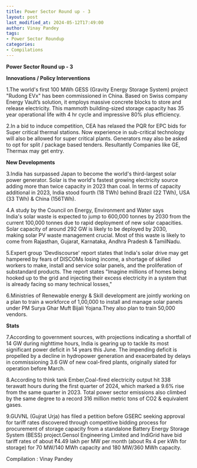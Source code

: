 ```yaml
---
title: Power Sector Round up - 3
layout: post
last_modified_at: 2024-05-12T17:49:00
author: Vinay Pandey
tags:
- Power Sector Roundup
categories:
- Compilations
---
```

**Power Sector Round up - 3**

**Innovations / Policy Interventions**

1.The world's first 100 MWh GESS (Gravity Energy Storage System) project "Rudong EVx" has been commissioned in China. Based on Swiss company Energy Vault’s solution, it employs massive concrete blocks to store and release electricity. This mammoth building-sized storage capacity has 35 year operational life with 4 hr cycle and impressive 80%  plus efficiency.  

2.In a bid to induce competition, CEA has relaxed the PQR for EPC bids for Super critical thermal stations. Now experience in sub-critical technology will also be allowed for super critical  plants. Generators may also be asked to opt for split / package based tenders. Resultantly Companies like GE, Thermax may get entry. 

**New Developments**

3.India has surpassed Japan to become the world's third-largest solar power generator. Solar is the world's fastest growing electricity source adding more than twice capacity in 2023 than coal. In terms of capacity additional in 2023, India stood fourth (18 TWh) behind Brazil (22 TWh), USA (33 TWh) & China (156TWh). 

4.A study by the Council on Energy, Environment and Water says India's solar waste is expected to jump to 600,000 tonnes by 2030 from the current 100,000 tonnes due to rapid deployment of new solar capacities.  Solar capacity of around 292 GW is likely to be deployed by 2030, making solar PV waste management crucial. Most of this waste is likely to come from Rajasthan, Gujarat, Karnataka, Andhra Pradesh & TamilNadu.

5.Expert group 'Devdiscourse' report states that India's solar drive may get hampered by fears of DISCOMs losing income, a shortage of skilled workers to make, install and service solar panels, and the proliferation of substandard products. The report states "Imagine millions of homes being hooked up to the grid and injecting their excess electricity in a system that is already facing so many technical losses," 

6.Ministries of Renewable energy & Skill development are jointly working on a plan to train a workforce of 1,00,000 to install and manage solar panels under PM Surya Ghar Muft Bijali Yojana.They also plan to train 50,000 vendors.

**Stats**

7.According to government sources, with projections indicating a shortfall of 14 GW during nighttime hours, India is gearing up to tackle its most significant power deficit in 14 years this June. The impending deficit is propelled by a decline in hydropower generation and exacerbated by delays in commissioning 3.6 GW of new coal-fired plants, originally slated for operation before March. 

8.According to think tank Ember,Coal-fired electricity output hit 338 terawatt hours during the first quarter of 2024,  which marked a 9.6% rise from the same quarter in 2023. Total power sector emissions also climbed by the same degree to a record 316 million metric tons of CO2 & equivalent gases.

9.GUVNL (Gujrat Urja) has filed a petition before GSERC seeking approval for tariff rates discovered through competitive bidding process for procurement of storage capacity from a standalone Battery Energy Storage System (BESS) project.Gensol Engineering Limited and IndiGrid have bid tariff rates of about ₹4.49 lakh per MW per month (about Rs 4 per kWh for storage) for 70 MW/140 MWh capacity and 180 MW/360 MWh capacity.

Compilation : Vinay Pandey


